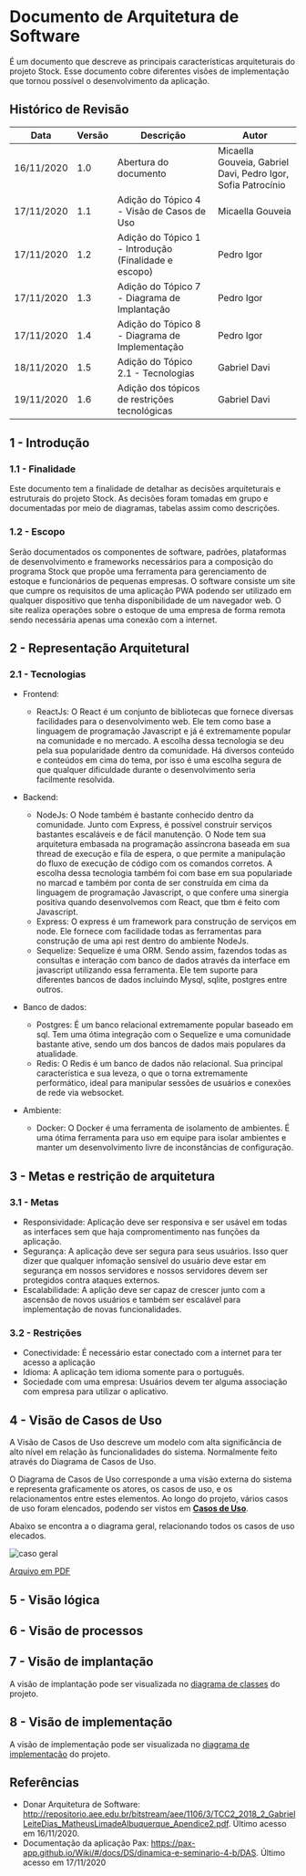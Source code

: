 # Documento de Arquitetura de Software

É um documento que descreve as principais características arquiteturais do projeto Stock. Esse documento cobre diferentes visões de implementação que tornou possível o desenvolvimento da aplicação.

## Histórico de Revisão

| Data       | Versão | Descrição                                             | Autor                                                        |
| ---------- | ------ | ----------------------------------------------------- | ------------------------------------------------------------ |
| 16/11/2020 | 1.0    | Abertura do documento                                 | Micaella Gouveia, Gabriel Davi, Pedro Igor, Sofia Patrocínio |
| 17/11/2020 | 1.1    | Adição do Tópico 4 - Visão de Casos de Uso            | Micaella Gouveia                                             |
| 17/11/2020 | 1.2    | Adição do Tópico 1 - Introdução (Finalidade e escopo) | Pedro Igor                                                   |
| 17/11/2020 | 1.3    | Adição do Tópico 7 - Diagrama de Implantação          | Pedro Igor                                                   |
| 17/11/2020 | 1.4    | Adição do Tópico 8 - Diagrama de Implementação        | Pedro Igor                                                   |
| 18/11/2020 | 1.5    | Adição do Tópico 2.1 - Tecnologias                    | Gabriel Davi                                                 |
| 19/11/2020 | 1.6    | Adição dos tópicos de restrições tecnológicas         | Gabriel Davi                                                 |

## 1 - Introdução

### 1.1 - Finalidade

Este documento tem a finalidade de detalhar as decisões arquiteturais e estruturais do projeto Stock. As decisões foram tomadas em grupo e documentadas por meio de diagramas, tabelas assim como descrições.

### 1.2 - Escopo

Serão documentados os componentes de software, padrões, plataformas de desenvolvimento e frameworks necessários para a composição do programa Stock que propõe uma ferramenta para gerenciamento de estoque e funcionários de pequenas empresas. O software consiste um site que cumpre os requisitos de uma aplicação PWA podendo ser utilizado em qualquer dispositivo que tenha disponibilidade de um navegador web. O site realiza operações sobre o estoque de uma empresa de forma remota sendo necessária apenas uma conexão com a internet.

## 2 - Representação Arquitetural

### 2.1 - Tecnologias

- Frontend:

  - ReactJs:
    O React é um conjunto de bibliotecas que fornece diversas facilidades para o desenvolvimento web. Ele tem como base a linguagem de programação Javascript e já é extremamente popular na comunidade e no mercado.
    A escolha dessa tecnologia se deu pela sua popularidade dentro da comunidade. Há diversos conteúdo e conteúdos em cima do tema, por isso é uma escolha segura de que qualquer dificuldade durante o desenvolvimento seria facilmente resolvida.

- Backend:

  - NodeJs:
    O Node também é bastante conhecido dentro da comunidade. Junto com Express, é possível construir serviços bastantes escaláveis e de fácil manutenção. O Node tem sua arquitetura embasada na programação assíncrona baseada em sua thread de execução e fila de espera, o que permite a manipulação do fluxo de execução de código com os comandos corretos.
    A escolha dessa tecnologia também foi com base em sua populariade no marcad e também por conta de ser construída em cima da linguagem de programação Javascript, o que confere uma sinergia positiva quando desenvolvemos com React, que tbm é feito com Javascript.
  - Express:
    O express é um framework para construção de serviços em node. Ele fornece com facilidade todas as ferramentas para construção de uma api rest dentro do ambiente NodeJs.
  - Sequelize: Sequelize é uma ORM. Sendo assim, fazendos todas as consultas e interação com banco de dados através da interface em javascript utilizando essa ferramenta. Ele tem suporte para diferentes bancos de dados incluindo Mysql, sqlite, postgres entre outros.

- Banco de dados:

  - Postgres:
    É um banco relacional extremamente popular baseado em sql. Tem uma ótima integração com o Sequelize e uma comunidade bastante ative, sendo um dos bancos de dados mais populares da atualidade.
  - Redis:
    O Redis é um banco de dados não relacional. Sua principal característica e sua leveza, o que o torna extremamente performático, ideal para manipular sessões de usuários e conexões de rede via websocket.

- Ambiente:
  - Docker: O Docker é uma ferramenta de isolamento de ambientes. É uma ótima ferramenta para uso em equipe para isolar ambientes e manter um desenvolvimento livre de inconstâncias de configuração.

## 3 - Metas e restrição de arquitetura

### 3.1 - Metas

- Responsividade: Aplicação deve ser responsiva e ser usável em todas as interfaces sem que haja compromentimento nas funções da aplicação.
- Segurança: A aplicação deve ser segura para seus usuários. Isso quer dizer que qualquer infomação sensível do usuário deve estar em segurança em nossos servidores e nossos servidores devem ser protegidos contra ataques externos.
- Escalabilidade: A aplição deve ser capaz de crescer junto com a ascensão de novos usuários e também ser escalável para implementação de novas funcionalidades.

### 3.2 - Restrições

- Conectividade: É necessário estar conectado com a internet para ter acesso a aplicação
- Idioma: A aplicação tem idioma somente para o português.
- Sociedade com uma empresa: Usuários devem ter alguma associação com empresa para utilizar o aplicativo.

## 4 - Visão de Casos de Uso

A Visão de Casos de Uso descreve um modelo com alta significância de alto nível em relação às funcionalidades do sistema. Normalmente feito através do Diagrama de Casos de Uso.

O Diagrama de Casos de Uso corresponde a uma visão externa do sistema e representa graficamente os atores, os casos de uso, e os relacionamentos entre estes elementos. Ao longo do projeto, vários casos de uso foram elencados, podendo ser vistos em [**Casos de Uso**](Modeling/CasosUso/CasosUso).

Abaixo se encontra a o diagrama geral, relacionando todos os casos de uso elecados.

![caso geral](../../../assets/diagramas/casosUso/DiagramaCasoGeral.png)

<a href="https://unbarqdsw.github.io/2020.1_G12_Stock/assets/pdf/diagramas/casosUso/DiagramaCasoGeral.pdf">Arquivo em PDF</a>

## 5 - Visão lógica <Sofia>

## 6 - Visão de processos <Sofia>

## 7 - Visão de implantação

A visão de implantação pode ser visualizada no [diagrama de classes](Modeling/Diagrams/Classes.md) do projeto.

## 8 - Visão de implementação

A visão de implementação pode ser visualizada no [diagrama de implementação](Modeling/Diagrams/Implementacao.md) do projeto.

## Referências

- Donar Arquitetura de Software: <http://repositorio.aee.edu.br/bitstream/aee/1106/3/TCC2_2018_2_GabrielLeiteDias_MatheusLimadeAlbuquerque_Apendice2.pdf>. Último acesso em 16/11/2020.
- Documentação da aplicação Pax: <https://pax-app.github.io/Wiki/#/docs/DS/dinamica-e-seminario-4-b/DAS>. Último acesso em 17/11/2020
